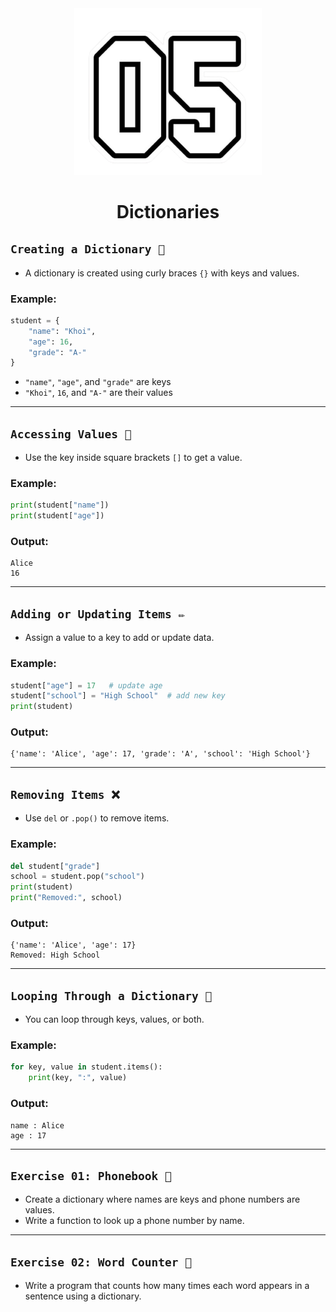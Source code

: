 <div align="center">
    <img src="https://github.com/viethaa/intro-to-python/blob/main/assets/05.png" alt="Python Logo" width="300">
    <h1>Dictionaries</h1>
</div>

## ```Creating a Dictionary 📖```

* A dictionary is created using curly braces `{}` with keys and values.

### Example:

```python
student = {
    "name": "Khoi",
    "age": 16,
    "grade": "A-"
}
```

- `"name"`, `"age"`, and `"grade"` are keys  
- `"Khoi"`, `16`, and `"A-"` are their values

---

## ```Accessing Values 🔑```

* Use the key inside square brackets `[]` to get a value.

### Example:

```python
print(student["name"])
print(student["age"])
```

### Output:

```
Alice
16
```

---

## ```Adding or Updating Items ✏️```

* Assign a value to a key to add or update data.

### Example:

```python
student["age"] = 17   # update age
student["school"] = "High School"  # add new key
print(student)
```

### Output:

```
{'name': 'Alice', 'age': 17, 'grade': 'A', 'school': 'High School'}
```

---

## ```Removing Items ❌```

* Use `del` or `.pop()` to remove items.

### Example:

```python
del student["grade"]
school = student.pop("school")
print(student)
print("Removed:", school)
```

### Output:

```
{'name': 'Alice', 'age': 17}
Removed: High School
```

---

## ```Looping Through a Dictionary 🔄```

* You can loop through keys, values, or both.

### Example:

```python
for key, value in student.items():
    print(key, ":", value)
```

### Output:

```
name : Alice
age : 17
```

---

## ```Exercise 01: Phonebook 📱```

* Create a dictionary where names are keys and phone numbers are values.  
* Write a function to look up a phone number by name.

---

## ```Exercise 02: Word Counter 📝```

* Write a program that counts how many times each word appears in a sentence using a dictionary.
